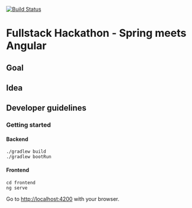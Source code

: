 [![Build Status](https://travis-ci.com/fullstackhackathon/ConnectZuehlke.svg)](https://travis-ci.com/fullstackhackathon/ConnectZuehlke)

# Fullstack Hackathon - Spring meets Angular

## Goal

## Idea

## Developer guidelines

### Getting started

#### Backend
```
./gradlew build
./gradlew bootRun
```

#### Frontend
```
cd frontend
ng serve
```
Go to [http://localhost:4200](http://localhost:4200) with your browser.


